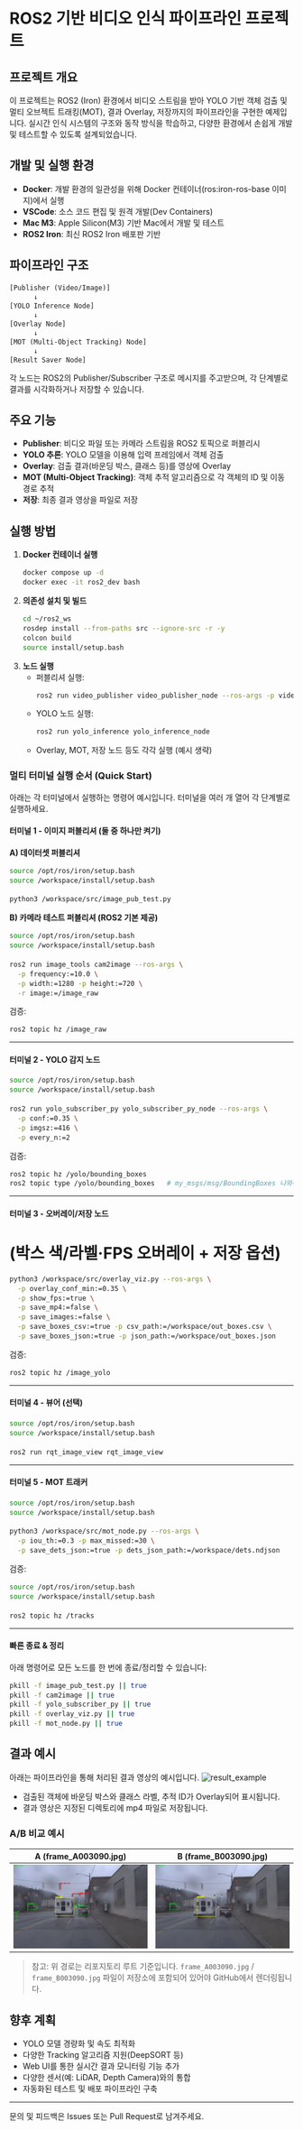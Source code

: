 
# ROS2 기반 비디오 인식 파이프라인 프로젝트

## 프로젝트 개요
이 프로젝트는 ROS2 (Iron) 환경에서 비디오 스트림을 받아 YOLO 기반 객체 검출 및 멀티 오브젝트 트래킹(MOT), 결과 Overlay, 저장까지의 파이프라인을 구현한 예제입니다. 실시간 인식 시스템의 구조와 동작 방식을 학습하고, 다양한 환경에서 손쉽게 개발 및 테스트할 수 있도록 설계되었습니다.

## 개발 및 실행 환경
- **Docker**: 개발 환경의 일관성을 위해 Docker 컨테이너(ros:iron-ros-base 이미지)에서 실행
- **VSCode**: 소스 코드 편집 및 원격 개발(Dev Containers)
- **Mac M3**: Apple Silicon(M3) 기반 Mac에서 개발 및 테스트
- **ROS2 Iron**: 최신 ROS2 Iron 배포판 기반

## 파이프라인 구조
```
[Publisher (Video/Image)] 
      ↓
[YOLO Inference Node] 
      ↓
[Overlay Node] 
      ↓
[MOT (Multi-Object Tracking) Node] 
      ↓
[Result Saver Node]
```
각 노드는 ROS2의 Publisher/Subscriber 구조로 메시지를 주고받으며, 각 단계별로 결과를 시각화하거나 저장할 수 있습니다.

## 주요 기능
- **Publisher**: 비디오 파일 또는 카메라 스트림을 ROS2 토픽으로 퍼블리시
- **YOLO 추론**: YOLO 모델을 이용해 입력 프레임에서 객체 검출
- **Overlay**: 검출 결과(바운딩 박스, 클래스 등)를 영상에 Overlay
- **MOT (Multi-Object Tracking)**: 객체 추적 알고리즘으로 각 객체의 ID 및 이동 경로 추적
- **저장**: 최종 결과 영상을 파일로 저장

## 실행 방법
1. **Docker 컨테이너 실행**
   ```bash
   docker compose up -d
   docker exec -it ros2_dev bash
   ```
2. **의존성 설치 및 빌드**
   ```bash
   cd ~/ros2_ws
   rosdep install --from-paths src --ignore-src -r -y
   colcon build
   source install/setup.bash
   ```
3. **노드 실행**
   - 퍼블리셔 실행:
     ```bash
     ros2 run video_publisher video_publisher_node --ros-args -p video_path:=/workspace/2025-08-26AM.mov
     ```
   - YOLO 노드 실행:
     ```bash
     ros2 run yolo_inference yolo_inference_node
     ```
   - Overlay, MOT, 저장 노드 등도 각각 실행 (예시 생략)

### 멀티 터미널 실행 순서 (Quick Start)

아래는 각 터미널에서 실행하는 명령어 예시입니다. 터미널을 여러 개 열어 각 단계별로 실행하세요.

#### 터미널 1 - 이미지 퍼블리셔 (둘 중 하나만 켜기)

**A) 데이터셋 퍼블리셔**
```bash
source /opt/ros/iron/setup.bash
source /workspace/install/setup.bash

python3 /workspace/src/image_pub_test.py
```

**B) 카메라 테스트 퍼블리셔 (ROS2 기본 제공)**
```bash
source /opt/ros/iron/setup.bash
source /workspace/install/setup.bash

ros2 run image_tools cam2image --ros-args \
  -p frequency:=10.0 \
  -p width:=1280 -p height:=720 \
  -r image:=/image_raw
```

검증:
```bash
ros2 topic hz /image_raw
```

---

#### 터미널 2 - YOLO 감지 노드
```bash
source /opt/ros/iron/setup.bash
source /workspace/install/setup.bash

ros2 run yolo_subscriber_py yolo_subscriber_py_node --ros-args \
  -p conf:=0.35 \
  -p imgsz:=416 \
  -p every_n:=2
```

검증:
```bash
ros2 topic hz /yolo/bounding_boxes
ros2 topic type /yolo/bounding_boxes   # my_msgs/msg/BoundingBoxes 나와야 정상
```

---

#### 터미널 3 - 오버레이/저장 노드
# (박스 색/라벨·FPS 오버레이 + 저장 옵션)
```bash
python3 /workspace/src/overlay_viz.py --ros-args \
  -p overlay_conf_min:=0.35 \
  -p show_fps:=true \
  -p save_mp4:=false \
  -p save_images:=false \
  -p save_boxes_csv:=true -p csv_path:=/workspace/out_boxes.csv \
  -p save_boxes_json:=true -p json_path:=/workspace/out_boxes.json
```

검증:
```bash
ros2 topic hz /image_yolo
```

---

#### 터미널 4 - 뷰어 (선택)
```bash
source /opt/ros/iron/setup.bash
source /workspace/install/setup.bash

ros2 run rqt_image_view rqt_image_view
```

---

#### 터미널 5 - MOT 트래커
```bash
source /opt/ros/iron/setup.bash
source /workspace/install/setup.bash

python3 /workspace/src/mot_node.py --ros-args \
  -p iou_th:=0.3 -p max_missed:=30 \
  -p save_dets_json:=true -p dets_json_path:=/workspace/dets.ndjson
```

검증:
```bash
source /opt/ros/iron/setup.bash
source /workspace/install/setup.bash

ros2 topic hz /tracks
```

---

#### 빠른 종료 & 정리
아래 명령어로 모든 노드를 한 번에 종료/정리할 수 있습니다:
```bash
pkill -f image_pub_test.py || true
pkill -f cam2image || true
pkill -f yolo_subscriber_py || true
pkill -f overlay_viz.py || true
pkill -f mot_node.py || true
```

## 결과 예시
아래는 파이프라인을 통해 처리된 결과 영상의 예시입니다.
![result_example](docs/result_example.png)
- 검출된 객체에 바운딩 박스와 클래스 라벨, 추적 ID가 Overlay되어 표시됩니다.
- 결과 영상은 지정된 디렉토리에 mp4 파일로 저장됩니다.

### A/B 비교 예시
| A (frame_A003090.jpg) | B (frame_B003090.jpg) |
|---|---|
| ![A_3090](frame_A003090.jpg) | ![B_3090](frame_B003090.jpg) |

> 참고: 위 경로는 리포지토리 루트 기준입니다. `frame_A003090.jpg` / `frame_B003090.jpg` 파일이 저장소에 포함되어 있어야 GitHub에서 렌더링됩니다.


## 향후 계획
- YOLO 모델 경량화 및 속도 최적화
- 다양한 Tracking 알고리즘 지원(DeepSORT 등)
- Web UI를 통한 실시간 결과 모니터링 기능 추가
- 다양한 센서(예: LiDAR, Depth Camera)와의 통합
- 자동화된 테스트 및 배포 파이프라인 구축

---
문의 및 피드백은 Issues 또는 Pull Request로 남겨주세요.
